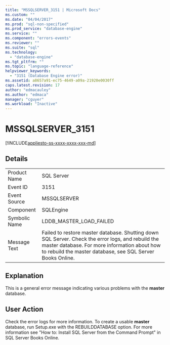 ```yaml
---
title: "MSSQLSERVER_3151 | Microsoft Docs"
ms.custom: ""
ms.date: "04/04/2017"
ms.prod: "sql-non-specified"
ms.prod_service: "database-engine"
ms.service: ""
ms.component: "errors-events"
ms.reviewer: ""
ms.suite: "sql"
ms.technology: 
  - "database-engine"
ms.tgt_pltfrm: ""
ms.topic: "language-reference"
helpviewer_keywords: 
  - "3151 (Database Engine error)"
ms.assetid: a8657a91-ec75-4649-a09a-21920e0030ff
caps.latest.revision: 17
author: "edmacauley"
ms.author: "edmaca"
manager: "cguyer"
ms.workload: "Inactive"
---
```

# MSSQLSERVER_3151
[!INCLUDE[appliesto-ss-xxxx-xxxx-xxx-md](../../includes/appliesto-ss-xxxx-xxxx-xxx-md.md)]
  
## Details  
  
|||  
|-|-|  
|Product Name|SQL Server|  
|Event ID|3151|  
|Event Source|MSSQLSERVER|  
|Component|SQLEngine|  
|Symbolic Name|LDDB_MASTER_LOAD_FAILED|  
|Message Text|Failed to restore master database. Shutting down SQL Server. Check the error logs, and rebuild the master database. For more information about how to rebuild the master database, see SQL Server Books Online.|  
  
## Explanation  
This is a general error message indicating various problems with the **master** database.  
  
## User Action  
Check the error logs for more information. To create a usable **master** database, run Setup.exe with the REBUILDDATABASE option. For more information see "How to: Install SQL Server from the Command Prompt" in SQL Server Books Online.  
  
